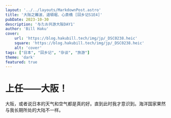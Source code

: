 ```yaml
---
layout: '../../layouts/MarkdownPost.astro'
title: '大阪之難波、道頓堀、心斎橋 [回乡记S1E4]'
pubDate: 2023-10-30
description: '与たお共游大阪DAY1'
author: 'Bill Haku'
cover:
    url: 'https://blog.hakubill.tech/img/jp/_DSC0238.heic'
    square: 'https://blog.hakubill.tech/img/jp/_DSC0238.heic'
    alt: 'cover'
tags: ["日本", "回乡记", "杂谈", "旅游"]
theme: 'dark'
featured: true
---
```


# 上任——大阪！

大阪，或者说日本的天气和空气都是真的好。直到此时我才意识到。海洋国家果然与我长期所处的大陆不一样。